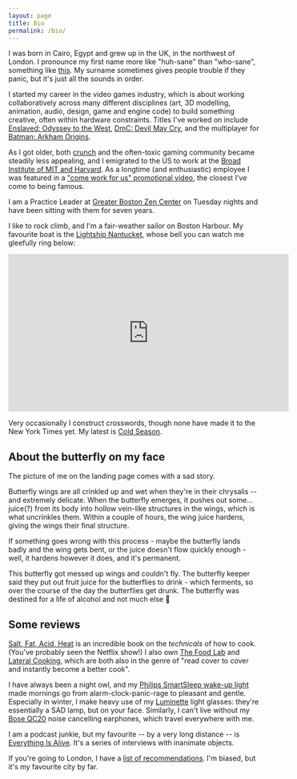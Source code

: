 ```yaml
---
layout: page
title: Bio
permalink: /bio/
---
```


I was born in Cairo, Egypt and grew up in the UK, in the northwest of London. I pronounce my first name more like "huh-sane" than "who-sane", something like [this](http://ipa-reader.xyz/?text=h%C9%99%CB%88se%C9%AAn). My surname sometimes gives people trouble if they panic, but it's just all the sounds in order.

I started my career in the video games industry, which is about working collaboratively across many different disciplines (art, 3D modelling, animation, audio, design, game and engine code) to build something creative, often within hardware constraints. Titles I've worked on include [Enslaved: Odyssey to the West](https://www.metacritic.com/game/xbox-360/enslaved-odyssey-to-the-west), [DmC: Devil May Cry](https://www.metacritic.com/game/xbox-360/dmc-devil-may-cry), and the multiplayer for [Batman: Arkham Origins](https://www.metacritic.com/game/xbox-360/dmc-devil-may-cry).

As I got older, both [crunch](https://en.wikipedia.org/wiki/Crunch_(video_games)) and the often-toxic gaming community became steadily less appealing, and I emigrated to the US to work at the [Broad Institute of MIT and Harvard](https://www.broadinstitute.org/). As a longtime (and enthusiastic) employee I was featured in a ["come work for us" promotional video](https://www.youtube.com/watch?v=lC-dqmwxR3M), the closest I've come to being famous.

I am a Practice Leader at [Greater Boston Zen Center](https://bostonzen.org/) on Tuesday nights and have been sitting with them for seven years.

I like to rock climb, and I'm a fair-weather sailor on Boston Harbour. My favourite boat is the [Lightship Nantucket](https://en.wikipedia.org/wiki/United_States_lightship_Nantucket_(LV-112)), whose bell you can watch me gleefully ring below:

<div align="center"><iframe width="560" height="315" src="https://www.youtube.com/embed/2p-swq-NiGo" title="YouTube video player" frameborder="0" allow="accelerometer; autoplay; clipboard-write; encrypted-media; gyroscope; picture-in-picture" allowfullscreen></iframe></div>

Very occasionally I construct crosswords, though none have made it to the New York Times yet. My latest is [Cold Season](https://www.dropbox.com/s/qi1vb5fpeuaskay/ColdSeason.pdf?dl=0).

## About the butterfly on my face

The picture of me on the landing page comes with a sad story.

Butterfly wings are all crinkled up and wet when they're in their chrysalis -- and extremely delicate. When the butterfly emerges, it pushes out some... juice(?) from its body into hollow vein-like structures in the wings, which is what uncrinkles them. Within a couple of hours, the wing juice hardens, giving the wings their final structure.

If something goes wrong with this process - maybe the butterfly lands badly and the wing gets bent, or the juice doesn't flow quickly enough - well, it hardens however it does, and it's permanent.

This butterfly got messed up wings and couldn't fly. The butterfly keeper said they put out fruit juice for the butterflies to drink - which ferments, so over the course of the day the butterflies get drunk. The butterfly was destined for a life of alcohol and not much else 🙁

## Some reviews

[Salt, Fat, Acid, Heat](https://www.goodreads.com/book/show/30753841-salt-fat-acid-heat) is an incredible book on the _technicals_ of how to cook. (You've probably seen the Netflix show!) I also own [The Food Lab](https://www.goodreads.com/book/show/24861842-the-food-lab) and [Lateral Cooking](https://www.goodreads.com/book/show/37941906-lateral-cooking),  which are both also in the genre of "read cover to cover and instantly become a better cook".

I have always been a night owl, and my [Philips SmartSleep wake-up light](https://www.amazon.com/Philips-Simulation-Headspace-Subscription-HF3520/dp/B0093162RM) made mornings go from alarm-clock-panic-rage to pleasant and gentle. Especially in winter, I make heavy use of my [Luminette](https://www.myluminette.com/en-us) light glasses: they're essentially a SAD lamp, but on your face. Similarly, I can't live without my [Bose QC20](https://www.bose.com/en_us/products/headphones/earbuds/quietcomfort-20-acoustic-noise-cancelling-headphones.html) noise cancelling earphones, which travel everywhere with me.

I am a podcast junkie, but my favourite -- by a very long distance -- is [Everything Is Alive](https://www.everythingisalive.com/). It's a series of interviews with inanimate objects.

If you're going to London, I have a [list of recommendations](https://docs.google.com/document/d/1RVIJYion3K5695mZQpLEwD6r06FOU-zq/edit). I'm biased, but it's my favourite city by far.
